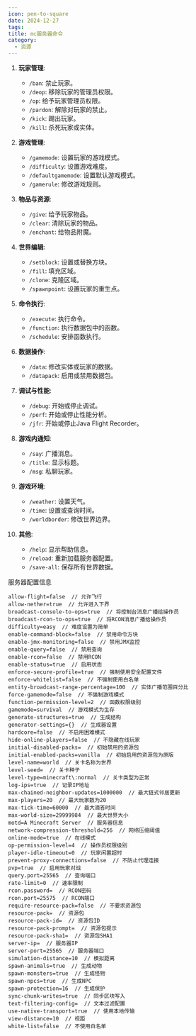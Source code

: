 ```yaml
---
icon: pen-to-square
date: 2024-12-27
tags: 
title: mc服务器命令
category:
  - 资源
---
```


1. **玩家管理**:
   - `/ban`: 禁止玩家。
   - `/deop`: 移除玩家的管理员权限。
   - `/op`: 给予玩家管理员权限。
   - `/pardon`: 解除对玩家的禁止。
   - `/kick`: 踢出玩家。
   - `/kill`: 杀死玩家或实体。

2. **游戏管理**:
   - `/gamemode`: 设置玩家的游戏模式。
   - `/difficulty`: 设置游戏难度。
   - `/defaultgamemode`: 设置默认游戏模式。
   - `/gamerule`: 修改游戏规则。

3. **物品与资源**:
   - `/give`: 给予玩家物品。
   - `/clear`: 清除玩家的物品。
   - `/enchant`: 给物品附魔。

4. **世界编辑**:
   - `/setblock`: 设置或替换方块。
   - `/fill`: 填充区域。
   - `/clone`: 克隆区域。
   - `/spawnpoint`: 设置玩家的重生点。

5. **命令执行**:
   - `/execute`: 执行命令。
   - `/function`: 执行数据包中的函数。
   - `/schedule`: 安排函数执行。

6. **数据操作**:
   - `/data`: 修改实体或玩家的数据。
   - `/datapack`: 启用或禁用数据包。

7. **调试与性能**:
   - `/debug`: 开始或停止调试。
   - `/perf`: 开始或停止性能分析。
   - `/jfr`: 开始或停止Java Flight Recorder。

8. **游戏内通知**:
   - `/say`: 广播消息。
   - `/title`: 显示标题。
   - `/msg`: 私聊玩家。

9. **游戏环境**:
   - `/weather`: 设置天气。
   - `/time`: 设置或查询时间。
   - `/worldborder`: 修改世界边界。

10. **其他**:
    - `/help`: 显示帮助信息。
    - `/reload`: 重新加载服务器配置。
    - `/save-all`: 保存所有世界数据。


服务器配置信息

```
allow-flight=false  // 允许飞行
allow-nether=true  // 允许进入下界
broadcast-console-to-ops=true  // 将控制台消息广播给操作员
broadcast-rcon-to-ops=true  // 将RCON消息广播给操作员
difficulty=easy  // 难度设置为简单
enable-command-block=false  // 禁用命令方块
enable-jmx-monitoring=false  // 禁用JMX监控
enable-query=false  // 禁用查询
enable-rcon=false  // 禁用RCON
enable-status=true  // 启用状态
enforce-secure-profile=true  // 强制使用安全配置文件
enforce-whitelist=false  // 不强制使用白名单
entity-broadcast-range-percentage=100  // 实体广播范围百分比
force-gamemode=false  // 不强制游戏模式
function-permission-level=2  // 函数权限级别
gamemode=survival  // 游戏模式为生存
generate-structures=true  // 生成结构
generator-settings={}  // 生成器设置
hardcore=false  // 不启用困难模式
hide-online-players=false  // 不隐藏在线玩家
initial-disabled-packs=  // 初始禁用的资源包
initial-enabled-packs=vanilla  // 初始启用的资源包为原版
level-name=world  // 关卡名称为世界
level-seed=  // 关卡种子
level-type=minecraft\:normal  // 关卡类型为正常
log-ips=true  // 记录IP地址
max-chained-neighbor-updates=1000000  // 最大链式邻居更新
max-players=20  // 最大玩家数为20
max-tick-time=60000  // 最大滴答时间
max-world-size=29999984  // 最大世界大小
motd=A Minecraft Server  // 服务器信息
network-compression-threshold=256  // 网络压缩阈值
online-mode=true  // 在线模式
op-permission-level=4  // 操作员权限级别
player-idle-timeout=0  // 玩家闲置超时
prevent-proxy-connections=false  // 不防止代理连接
pvp=true  // 启用玩家对战
query.port=25565  // 查询端口
rate-limit=0  // 速率限制
rcon.password=  // RCON密码
rcon.port=25575  // RCON端口
require-resource-pack=false  // 不要求资源包
resource-pack=  // 资源包
resource-pack-id=  // 资源包ID
resource-pack-prompt=  // 资源包提示
resource-pack-sha1=  // 资源包SHA1
server-ip=  // 服务器IP
server-port=25565  // 服务器端口
simulation-distance=10  // 模拟距离
spawn-animals=true  // 生成动物
spawn-monsters=true  // 生成怪物
spawn-npcs=true  // 生成NPC
spawn-protection=16  // 生成保护
sync-chunk-writes=true  // 同步区块写入
text-filtering-config=  // 文本过滤配置
use-native-transport=true  // 使用本地传输
view-distance=10  // 视距
white-list=false  // 不使用白名单
```

